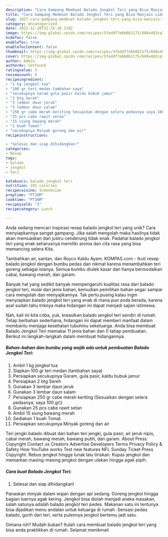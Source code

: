 ```yaml
---
description: "Cara Gampang Membuat Balado Jengkol Teri yang Bisa Manjain Lidah"
title: "Cara Gampang Membuat Balado Jengkol Teri yang Bisa Manjain Lidah"
slug: 1857-cara-gampang-membuat-balado-jengkol-teri-yang-bisa-manjain-lidah
category: Uncategorized
date: 2022-12-20T22:25:20.218Z
image: https://img-global.cpcdn.com/recipes/5feddf7e6b0b1175/680x482cq70/balado-jengkol-teri-foto-resep-utama.jpg
hideToc: false
enableToc: true
enableTocContent: false
thumbnail: https://img-global.cpcdn.com/recipes/5feddf7e6b0b1175/680x482cq70/balado-jengkol-teri-foto-resep-utama.jpg
cover: https://img-global.cpcdn.com/recipes/5feddf7e6b0b1175/680x482cq70/balado-jengkol-teri-foto-resep-utama.jpg
author: Admin
authorAv: notfound
ratingvalue: 3
reviewcount: 8
recipeingredient:
- "1 kg jengkol tua"
- "100 gr teri medan tambahan saya"
- "secukupnya Garam gula pasir kaldu bubuk jamur"
- "2 btg Sereh"
- "3 lembar daun jeruk"
- "3 lembar daun salam"
- "250 gr cabe merah keriting Sesuaikan dengan selera pedasnya saya 100 gr"
- "25 pcs cabe rawit setan"
- "15 siung bawang merah"
- "1 buah Tomat"
- "secukupnya Minyak goreng dan air"
recipeinstructions:

- "Selesai dan siap dihidangkan!"
categories:
- Resep
tags:
- balado
- jengkol
- teri

katakunci: balado jengkol teri 
nutrition: 291 calories
recipecuisine: Indonesian
preptime: "PT28M"
cooktime: "PT30M"
recipeyield: "3"
recipecategory: Lunch

---
```





Anda sedang mencari inspirasi resep balado jengkol teri yang unik? Cara menyiapkannya sangat gampang. Jika salah mengolah maka hasilnya tidak akan memuaskan dan justru cenderung tidak enak. Padahal balado jengkol teri yang enak seharusnya memiliki aroma dan cita rasa yang bisa memancing selera Kita.





Tambahkan air, santan, dan Royco Kaldu Ayam. KOMPAS.com - Ikuti resep balado jengkol dengan bumbu pedas dan nikmat karena menambahkan teri goreng sebagai isianya. Semua bumbu diulek kasar dan hanya bermodalkan cabai, bawang merah, dan garam.

Banyak hal yang sedikit banyak mempengaruhi kualitas rasa dari balado jengkol teri, mulai dari jenis bahan, kemudian pemilihan bahan segar sampai cara mengolah dan menyajikannya. Tak perlu pusing kalau ingin menyiapkan balado jengkol teri yang enak di mana pun anda berada, karena asal sudah tahu triknya maka hidangan ini dapat menjadi sajian istimewa.






Nah, kali ini kita coba, yuk, kreasikan balado jengkol teri sendiri di rumah. Tetap berbahan sederhana, hidangan ini dapat memberi manfaat dalam membantu menjaga kesehatan tubuhmu sekeluarga. Anda bisa membuat Balado Jengkol Teri memakai 11 jenis bahan dan 0 tahap pembuatan. Berikut ini langkah-langkah dalam membuat hidangannya.

<!--inarticleads1-->

##### Bahan-bahan dan bumbu yang wajib ada untuk pembuatan Balado Jengkol Teri:

1. Ambil 1 kg jengkol tua
1. Siapkan 100 gr teri medan (tambahan saya)
1. Persiapkan secukupnya Garam, gula pasir, kaldu bubuk jamur
1. Persiapkan 2 btg Sereh
1. Gunakan 3 lembar daun jeruk
1. Gunakan 3 lembar daun salam
1. Persiapkan 250 gr cabe merah keriting (Sesuaikan dengan selera pedasnya, saya 100 gr))
1. Gunakan 25 pcs cabe rawit setan
1. Ambil 15 siung bawang merah
1. Sediakan 1 buah Tomat
1. Persiapkan secukupnya Minyak goreng dan air


Teri jengki balado dibuat dari bahan teri jengki, gula pasir, air jeruk nipis, cabai merah, bawang merah, bawang putih, dan garam. About Press Copyright Contact us Creators Advertise Developers Terms Privacy Policy &amp; Safety How YouTube works Test new features NFL Sunday Ticket Press Copyright. Rebus jengkol hingga lunak lalu tiriskan. Kupas jengkol dan memarkan masing-masing jengkol dengan ulekan hingga agak pipih. 

<!--inarticleads2-->

##### Cara buat Balado Jengkol Teri:


1. Selesai dan siap dihidangkan!

Panaskan minyak dalam wajan dengan api sedang. Goreng jengkol hingga bagian luarnya agak kering. Jengkol bisa diolah menjadi aneka masakan, salah satunya adalah balado jengkol teri pedes. Makanan satu ini tentunya bisa dijadikan menu andalan untuk keluarga di rumah. Sensasi pedas balado, gurih dari teri, serta pulennya jengkol bertemu jadi satu. 

Gimana nih? Mudah bukan? Itulah cara membuat balado jengkol teri yang bisa anda praktikkan di rumah. Selamat menikmati
